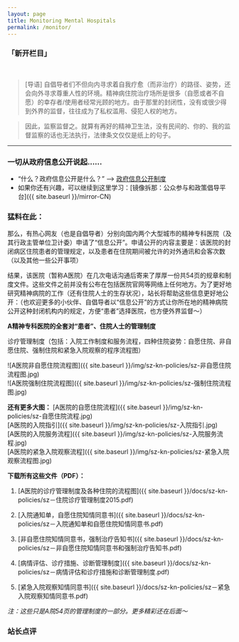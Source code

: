 ```yaml
---
layout: page
title: Monitoring Mental Hospitals
permalink: /monitor/
---
```


### 「新开栏目」
<br />  

> [导语] 自倡导者们不但向内寻求着自我疗愈（而非治疗）的路径、姿势，还会向外寻求尊重人性的环境。精神病住院治疗场所是很多（自愿或者不自愿）的幸存者/使用者经常光顾的地方。由于那里的封闭性，没有或很少得到外界的监督，往往成为了私权滥用、侵犯人权的地方。  

> 因此，监察监督之。就算有再好的精神卫生法，没有民间的、你的、我的监督监察的话也无法执行，法律条文仅仅是纸上的句子。
<hr>

### 一切从政府信息公开说起……

- “什么？政府信息公开是什么？” --> [政府信息公开制度](https://baike.baidu.com/view/617102.htm)
- 如果你还有兴趣，可以继续到这里学习：[镜像拆那：公众参与和政策倡导平台]({{ site.baseurl }}/mirror-CN)  

### 猛料在此：

那么，有热心网友（也是自倡导者）分别向国内两个大型城市的精神专科医院（及其行政主管单位卫计委）申请了“信息公开”。申请公开的内容主要是：该医院的封闭病区住院患者的管理规定，以及患者在住院期间被允许的对外通讯和会客次数（以及其他一些公开事项）  

结果，该医院（暂称A医院）在几次电话沟通后寄来了厚厚一份共54页的规章和制度文件。这些文件之前并没有公布在包括医院官网等网络上任何地方。为了更好地研究精神病院的工作（还有住院人士的生存状况），站长将帮助这些信息更好地公开：（也欢迎更多的小伙伴、自倡导者以“信息公开”的方式让你所在地的精神病院公开这种封闭机构内的规定，方便“患者”选择医院，也方便外界监督～）  

**A精神专科医院的全套对“患者”、住院人士的管理制度**

诊疗管理制度（包括：入院工作制度和服务流程，四种住院姿势：自愿住院、非自愿住院、强制住院和紧急入院观察的程序流程图）

![A医院非自愿住院流程图]({{ site.baseurl }}/img/sz-kn-policies/sz-非自愿住院流程图.jpg)   
![A医院强制住院流程图]({{ site.baseurl }}/img/sz-kn-policies/sz-强制住院流程图.jpg)   

**还有更多大图：**
[A医院的自愿住院流程]({{ site.baseurl }}/img/sz-kn-policies/sz-自愿住院流程.jpg)   
[A医院的入院指引]({{ site.baseurl }}/img/sz-kn-policies/sz-入院指引.jpg)   
[A医院的入院服务流程]({{ site.baseurl }}/img/sz-kn-policies/sz-入院服务流程.jpg)   
[A医院的紧急入院观察流程]({{ site.baseurl }}/img/sz-kn-policies/sz-紧急入院观察流程图.jpg)   

**下载所有这些文件（PDF）：**  

1. [A医院的诊疗管理制度及各种住院的流程图]({{ site.baseurl }}/docs/sz-kn-policies/sz－住院诊疗管理制度2015.pdf)   

2. [入院通知单，自愿住院知情同意书]({{ site.baseurl }}/docs/sz-kn-policies/sz－入院通知单和自愿住院知情同意书.pdf)  

3. [非自愿住院知情同意书，强制治疗告知书]({{ site.baseurl }}/docs/sz-kn-policies/sz－非自愿住院知情同意书和强制治疗告知书.pdf)  

4. [病情评估、诊疗措施、诊断管理制度]({{ site.baseurl }}/docs/sz-kn-policies/sz－病情评估和诊疗措施和诊断管理制度.pdf)  

5. [紧急入院观察知情同意书]({{ site.baseurl }}/docs/sz-kn-policies/sz－紧急入院观察知情同意书.pdf)  

*注：这些只是A院54页的管理制度的一部分。更多精彩还在后面～*


### 站长点评

